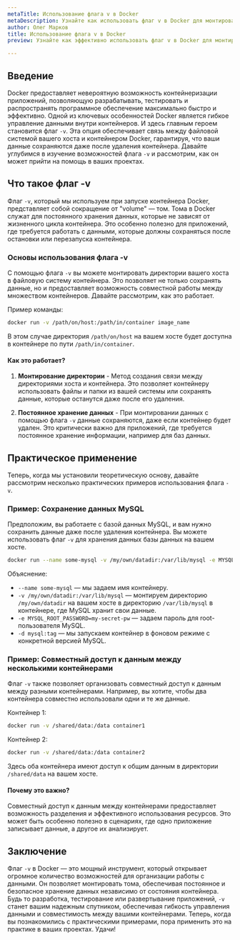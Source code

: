 ```yaml
---
metaTitle: Использование флага v в Docker
metaDescription: Узнайте как использовать флаг v в Docker для монтирования томов- что позволяет сохранять данные за пределами жизненного цикла контейнера и организовывать совместимость между ними
author: Олег Марков
title: Использование флага v в Docker
preview: Узнайте как эффективно использовать флаг v в Docker для монтирования томов и гибкого управления данными контейнеров

---
```


## Введение

Docker предоставляет невероятную возможность контейнеризации приложений, позволяющую разрабатывать, тестировать и распространять программное обеспечение максимально быстро и эффективно. Одной из ключевых особенностей Docker является гибкое управление данными внутри контейнеров. И здесь главным героем становится флаг `-v`. Эта опция обеспечивает связь между файловой системой вашего хоста и контейнером Docker, гарантируя, что ваши данные сохраняются даже после удаления контейнера. Давайте углубимся в изучение возможностей флага `-v` и рассмотрим, как он может прийти на помощь в ваших проектах.

## Что такое флаг -v

Флаг `-v`, который мы используем при запуске контейнера Docker, представляет собой сокращение от "volume" — том. Тома в Docker служат для постоянного хранения данных, которые не зависят от жизненного цикла контейнера. Это особенно полезно для приложений, где требуется работать с данными, которые должны сохраняться после остановки или перезапуска контейнера.

### Основы использования флага -v

С помощью флага `-v` вы можете монтировать директории вашего хоста в файловую систему контейнера. Это позволяет не только сохранять данные, но и предоставляет возможность совместной работы между множеством контейнеров. Давайте рассмотрим, как это работает.

Пример команды:

```bash
docker run -v /path/on/host:/path/in/container image_name
```

В этом случае директория `/path/on/host` на вашем хосте будет доступна в контейнере по пути `/path/in/container`.

#### Как это работает?

1. **Монтирование директории** - Метод создания связи между директориями хоста и контейнера. Это позволяет контейнеру использовать файлы и папки из вашей системы или сохранять данные, которые останутся даже после его удаления.
   
2. **Постоянное хранение данных** - При монтировании данных с помощью флага `-v` данные сохраняются, даже если контейнер будет удален. Это критически важно для приложений, где требуется постоянное хранение информации, например для баз данных.

## Практическое применение

Теперь, когда мы установили теоретическую основу, давайте рассмотрим несколько практических примеров использования флага `-v`.

### Пример: Сохранение данных MySQL

Предположим, вы работаете с базой данных MySQL, и вам нужно сохранить данные даже после удаления контейнера. Вы можете использовать флаг `-v` для хранения данных базы данных на вашем хосте.

```bash
docker run --name some-mysql -v /my/own/datadir:/var/lib/mysql -e MYSQL_ROOT_PASSWORD=my-secret-pw -d mysql:tag
```

Объяснение:

- `--name some-mysql` — мы задаем имя контейнеру.
- `-v /my/own/datadir:/var/lib/mysql` — монтируем директорию `/my/own/datadir` на вашем хосте в директорию `/var/lib/mysql` в контейнере, где MySQL хранит свои данные.
- `-e MYSQL_ROOT_PASSWORD=my-secret-pw` — задаем пароль для root-пользователя MySQL.
- `-d mysql:tag` — мы запускаем контейнер в фоновом режиме с конкретной версией MySQL.

### Пример: Совместный доступ к данным между несколькими контейнерами

Флаг `-v` также позволяет организовать совместный доступ к данным между разными контейнерами. Например, вы хотите, чтобы два контейнера совместно использовали одни и те же данные.

Контейнер 1:

```bash
docker run -v /shared/data:/data container1
```

Контейнер 2:

```bash
docker run -v /shared/data:/data container2
```

Здесь оба контейнера имеют доступ к общим данным в директории `/shared/data` на вашем хосте.

#### Почему это важно?

Совместный доступ к данным между контейнерами предоставляет возможность разделения и эффективного использования ресурсов. Это может быть особенно полезно в сценариях, где одно приложение записывает данные, а другое их анализирует.

## Заключение

Флаг `-v` в Docker — это мощный инструмент, который открывает огромное количество возможностей для организации работы с данными. Он позволяет монтировать тома, обеспечивая постоянное и безопасное хранение данных независимо от состояния контейнера. Будь то разработка, тестирование или развертывание приложений, `-v` станет вашим надежным спутником, обеспечивая гибкость управления данными и совместимость между вашими контейнерами. Теперь, когда вы познакомились с практическими примерами, пора применить это на практике в ваших проектах. Удачи!